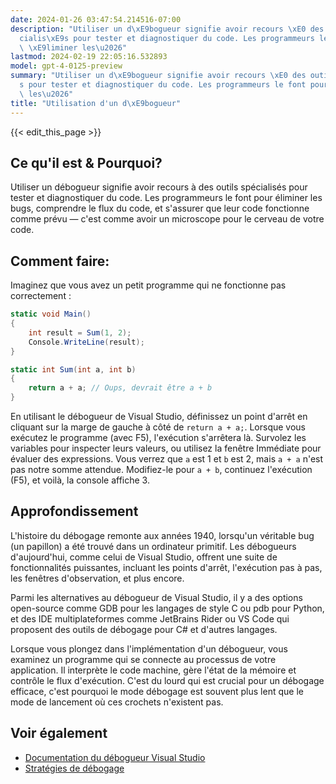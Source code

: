 ```yaml
---
date: 2024-01-26 03:47:54.214516-07:00
description: "Utiliser un d\xE9bogueur signifie avoir recours \xE0 des outils sp\xE9\
  cialis\xE9s pour tester et diagnostiquer du code. Les programmeurs le font pour\
  \ \xE9liminer les\u2026"
lastmod: 2024-02-19 22:05:16.532893
model: gpt-4-0125-preview
summary: "Utiliser un d\xE9bogueur signifie avoir recours \xE0 des outils sp\xE9cialis\xE9\
  s pour tester et diagnostiquer du code. Les programmeurs le font pour \xE9liminer\
  \ les\u2026"
title: "Utilisation d'un d\xE9bogueur"
---
```


{{< edit_this_page >}}

## Ce qu'il est & Pourquoi?
Utiliser un débogueur signifie avoir recours à des outils spécialisés pour tester et diagnostiquer du code. Les programmeurs le font pour éliminer les bugs, comprendre le flux du code, et s'assurer que leur code fonctionne comme prévu — c'est comme avoir un microscope pour le cerveau de votre code.

## Comment faire:
Imaginez que vous avez un petit programme qui ne fonctionne pas correctement :

```C#
static void Main()
{
    int result = Sum(1, 2);
    Console.WriteLine(result);
}

static int Sum(int a, int b)
{
    return a + a; // Oups, devrait être a + b
}
```

En utilisant le débogueur de Visual Studio, définissez un point d'arrêt en cliquant sur la marge de gauche à côté de `return a + a;`. Lorsque vous exécutez le programme (avec F5), l'exécution s'arrêtera là. Survolez les variables pour inspecter leurs valeurs, ou utilisez la fenêtre Immédiate pour évaluer des expressions. Vous verrez que `a` est 1 et `b` est 2, mais `a + a` n'est pas notre somme attendue. Modifiez-le pour `a + b`, continuez l'exécution (F5), et voilà, la console affiche 3.

## Approfondissement
L'histoire du débogage remonte aux années 1940, lorsqu'un véritable bug (un papillon) a été trouvé dans un ordinateur primitif. Les débogueurs d'aujourd'hui, comme celui de Visual Studio, offrent une suite de fonctionnalités puissantes, incluant les points d'arrêt, l'exécution pas à pas, les fenêtres d'observation, et plus encore.

Parmi les alternatives au débogueur de Visual Studio, il y a des options open-source comme GDB pour les langages de style C ou pdb pour Python, et des IDE multiplateformes comme JetBrains Rider ou VS Code qui proposent des outils de débogage pour C# et d'autres langages.

Lorsque vous plongez dans l'implémentation d'un débogueur, vous examinez un programme qui se connecte au processus de votre application. Il interprète le code machine, gère l'état de la mémoire et contrôle le flux d'exécution. C'est du lourd qui est crucial pour un débogage efficace, c'est pourquoi le mode débogage est souvent plus lent que le mode de lancement où ces crochets n'existent pas.

## Voir également
- [Documentation du débogueur Visual Studio](https://docs.microsoft.com/en-us/visualstudio/debugger/)
- [Stratégies de débogage](https://www.codeproject.com/Articles/79508/Effective-Exception-Handling-in-Visual-C)
